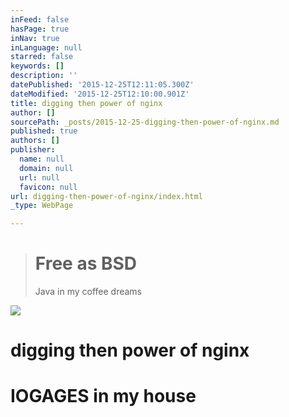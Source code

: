 ```yaml
---
inFeed: false
hasPage: true
inNav: true
inLanguage: null
starred: false
keywords: []
description: ''
datePublished: '2015-12-25T12:11:05.300Z'
dateModified: '2015-12-25T12:10:00.901Z'
title: digging then power of nginx
author: []
sourcePath: _posts/2015-12-25-digging-then-power-of-nginx.md
published: true
authors: []
publisher:
  name: null
  domain: null
  url: null
  favicon: null
url: digging-then-power-of-nginx/index.html
_type: WebPage

---
```

# 
> 
> # 
> 
> # Free as BSD
> 
> Java in my coffee dreams

![](https://s3-us-west-2.amazonaws.com/the-grid-img/p/97c985840ddc1d35d518495b3e0294c81ad3213e.png)

# digging then power of nginx

# IOGAGES in my house